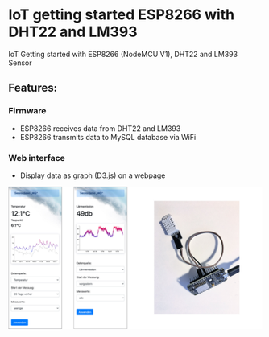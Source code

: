 # IoT getting started ESP8266 with DHT22 and LM393
IoT Getting started with ESP8266 (NodeMCU V1), DHT22 and LM393 Sensor

## Features:

### Firmware
* ESP8266 receives data from DHT22 and LM393
* ESP8266 transmits data to MySQL database via WiFi

### Web interface
* Display data as graph (D3.js) on a webpage

![web interface and esp8266 dht22 cable connection](preview.jpg)
